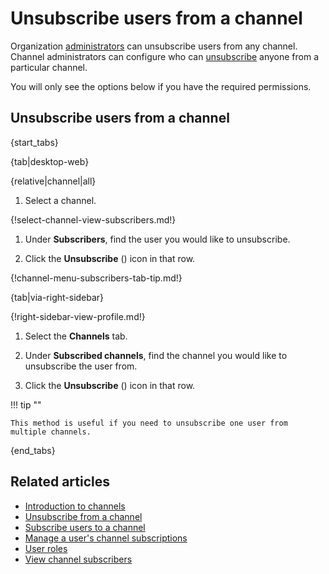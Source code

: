 # Unsubscribe users from a channel

Organization [administrators](/help/user-roles) can
unsubscribe users from any channel. Channel administrators can
configure who can
[unsubscribe](/help/configure-who-can-unsubscribe-others) anyone
from a particular channel.

You will only see the options below if you have the required permissions.

## Unsubscribe users from a channel

{start_tabs}

{tab|desktop-web}

{relative|channel|all}

1. Select a channel.

{!select-channel-view-subscribers.md!}

1. Under **Subscribers**, find the user you would like to unsubscribe.

1. Click the **Unsubscribe** (<i class="zulip-icon zulip-icon-close"></i>) icon in that row.

{!channel-menu-subscribers-tab-tip.md!}

{tab|via-right-sidebar}

{!right-sidebar-view-profile.md!}

1. Select the **Channels** tab.

1. Under **Subscribed channels**, find the channel you would like
   to unsubscribe the user from.

1. Click the **Unsubscribe** (<i class="zulip-icon zulip-icon-close"></i>) icon in that row.

!!! tip ""

    This method is useful if you need to unsubscribe one user from multiple channels.

{end_tabs}

## Related articles

* [Introduction to channels](/help/introduction-to-channels)
* [Unsubscribe from a channel](/help/unsubscribe-from-a-channel)
* [Subscribe users to a channel](/help/subscribe-users-to-a-channel)
* [Manage a user's channel subscriptions](/help/manage-user-channel-subscriptions)
* [User roles](/help/user-roles)
* [View channel subscribers](/help/view-channel-subscribers)
